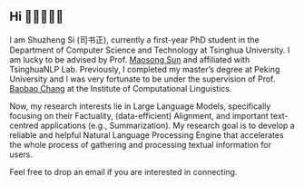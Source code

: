 ## Hi 🧑🏻‍💻👋🏻

I am Shuzheng Si (司书正), currently a first-year PhD student in the Department of Computer Science and Technology at Tsinghua University. I am lucky to be advised by Prof. [Maosong Sun](https://scholar.google.com/citations?hl=en&user=zIgT0HMAAAAJ&view_op=list_works&sortby=pubdate) and affiliated with TsinghuaNLP Lab. Previously, I completed my master’s degree at Peking University and I was very fortunate to be under the supervision of Prof. [Baobao Chang](https://scholar.google.com.au/citations?user=LaKNyhQAAAAJ&hl=en) at the Institute of Computational Linguistics.


Now, my research interests lie in Large Language Models, specifically focusing on their Factuality, (data-efficient) Alignment, and important text-centred applications (e.g., Summarization). My research goal is to develop a reliable and helpful Natural Language Processing Engine that accelerates the whole process of gathering and processing textual information for users.


Feel free to drop an email if you are interested in connecting.
